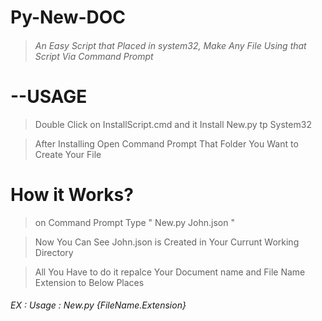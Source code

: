 # Py-New-DOC
> ###### An Easy Script that Placed in system32, Make Any File Using that Script Via Command Prompt

# --USAGE
> Double Click on InstallScript.cmd and it Install New.py tp System32

> After Installing Open Command Prompt That Folder You Want to Create Your File

# How it Works?

> on Command Prompt Type " New.py John.json " 

> Now You Can See John.json is Created in Your Currunt Working Directory

> All You Have to do it repalce Your Document name and File Name Extension to Below Places

###### EX : Usage : New.py {FileName.Extension}
